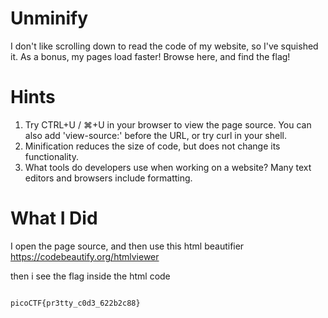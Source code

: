 # Unminify

I don't like scrolling down to read the code of my website, so I've squished it. As a bonus, my pages load faster!
Browse here, and find the flag!

# Hints

1. Try CTRL+U / ⌘+U in your browser to view the page source. You can also add 'view-source:' before the URL, or try curl <URL> in your shell.
2. Minification reduces the size of code, but does not change its functionality.
3. What tools do developers use when working on a website? Many text editors and browsers include formatting.

# What I Did

I open the page source, and then use this html beautifier
https://codebeautify.org/htmlviewer

then i see the flag inside the html code

```

picoCTF{pr3tty_c0d3_622b2c88}

```
